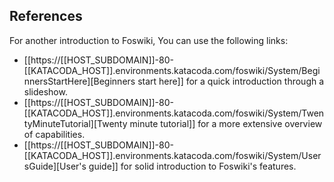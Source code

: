 ## References	

For another introduction to Foswiki, You can use the following links:
* [[https://[[HOST_SUBDOMAIN]]-80-[[KATACODA_HOST]].environments.katacoda.com/foswiki/System/BeginnersStartHere]\[Beginners start here]] for a quick introduction through a slideshow.
* [[https://[[HOST_SUBDOMAIN]]-80-[[KATACODA_HOST]].environments.katacoda.com/foswiki/System/TwentyMinuteTutorial]\[Twenty minute tutorial]] for a more extensive overview of capabilities.
* [[https://[[HOST_SUBDOMAIN]]-80-[[KATACODA_HOST]].environments.katacoda.com/foswiki/System/UsersGuide]\[User's guide]] for solid introduction to Foswiki's features.